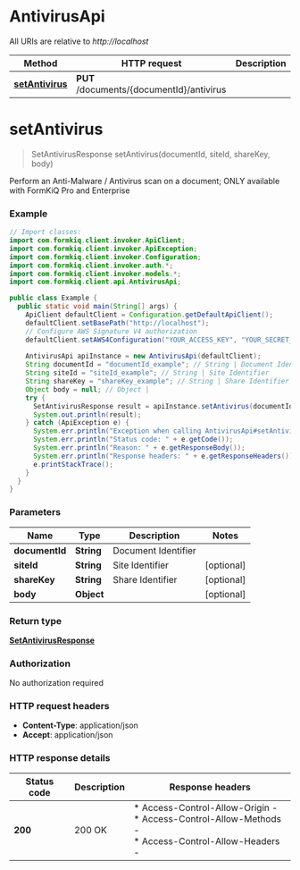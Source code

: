 # AntivirusApi

All URIs are relative to *http://localhost*

| Method | HTTP request | Description |
|------------- | ------------- | -------------|
| [**setAntivirus**](AntivirusApi.md#setAntivirus) | **PUT** /documents/{documentId}/antivirus |  |


<a id="setAntivirus"></a>
# **setAntivirus**
> SetAntivirusResponse setAntivirus(documentId, siteId, shareKey, body)



Perform an Anti-Malware / Antivirus scan on a document; ONLY available with FormKiQ Pro and Enterprise

### Example
```java
// Import classes:
import com.formkiq.client.invoker.ApiClient;
import com.formkiq.client.invoker.ApiException;
import com.formkiq.client.invoker.Configuration;
import com.formkiq.client.invoker.auth.*;
import com.formkiq.client.invoker.models.*;
import com.formkiq.client.api.AntivirusApi;

public class Example {
  public static void main(String[] args) {
    ApiClient defaultClient = Configuration.getDefaultApiClient();
    defaultClient.setBasePath("http://localhost");
    // Configure AWS Signature V4 authorization
    defaultClient.setAWS4Configuration("YOUR_ACCESS_KEY", "YOUR_SECRET_KEY", "REGION", "SERVICE")
    
    AntivirusApi apiInstance = new AntivirusApi(defaultClient);
    String documentId = "documentId_example"; // String | Document Identifier
    String siteId = "siteId_example"; // String | Site Identifier
    String shareKey = "shareKey_example"; // String | Share Identifier
    Object body = null; // Object | 
    try {
      SetAntivirusResponse result = apiInstance.setAntivirus(documentId, siteId, shareKey, body);
      System.out.println(result);
    } catch (ApiException e) {
      System.err.println("Exception when calling AntivirusApi#setAntivirus");
      System.err.println("Status code: " + e.getCode());
      System.err.println("Reason: " + e.getResponseBody());
      System.err.println("Response headers: " + e.getResponseHeaders());
      e.printStackTrace();
    }
  }
}
```

### Parameters

| Name | Type | Description  | Notes |
|------------- | ------------- | ------------- | -------------|
| **documentId** | **String**| Document Identifier | |
| **siteId** | **String**| Site Identifier | [optional] |
| **shareKey** | **String**| Share Identifier | [optional] |
| **body** | **Object**|  | [optional] |

### Return type

[**SetAntivirusResponse**](SetAntivirusResponse.md)

### Authorization

No authorization required

### HTTP request headers

 - **Content-Type**: application/json
 - **Accept**: application/json

### HTTP response details
| Status code | Description | Response headers |
|-------------|-------------|------------------|
| **200** | 200 OK |  * Access-Control-Allow-Origin -  <br>  * Access-Control-Allow-Methods -  <br>  * Access-Control-Allow-Headers -  <br>  |

